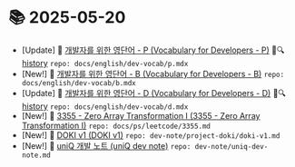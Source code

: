 # 📚 2025-05-20
- [Update] 📙 [개발자를 위한 영단어 - P (Vocabulary for Developers - P)](https://til.qriosity.dev/featured/english/dev-vocab/p) 📃🔍 [history](https://github.com/Queue-ri/TIL/commits/main/docs/english/dev-vocab/p.mdx?since=2025-05-20T00:00:00Z&until=2025-05-20T23:59:59Z) `repo: docs/english/dev-vocab/p.mdx`
- [New!] 📗 [개발자를 위한 영단어 - B (Vocabulary for Developers - B)](https://til.qriosity.dev/featured/english/dev-vocab/b) `repo: docs/english/dev-vocab/b.mdx`
- [Update] 📙 [개발자를 위한 영단어 - D (Vocabulary for Developers - D)](https://til.qriosity.dev/featured/english/dev-vocab/d) 📃🔍 [history](https://github.com/Queue-ri/TIL/commits/main/docs/english/dev-vocab/d.mdx?since=2025-05-20T00:00:00Z&until=2025-05-20T23:59:59Z) `repo: docs/english/dev-vocab/d.mdx`
- [New!] 📗 [3355 - Zero Array Transformation I (3355 - Zero Array Transformation I)](https://til.qriosity.dev/featured/ps/leetcode/3355) `repo: docs/ps/leetcode/3355.md`
- [New!] 📗 [DOKI v1 (DOKI v1)](https://til.qriosity.dev/dev-note/project-doki/doki-v1) `repo: dev-note/project-doki/doki-v1.md`
- [New!] 📗 [uniQ 개발 노트 (uniQ dev note)](https://til.qriosity.dev/dev-note/uniq-dev-note) `repo: dev-note/uniq-dev-note.md`
